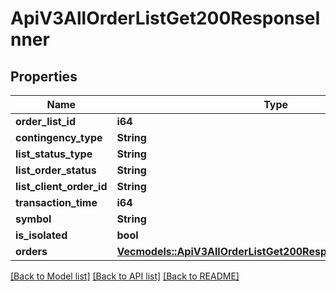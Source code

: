 # ApiV3AllOrderListGet200ResponseInner

## Properties

Name | Type | Description | Notes
------------ | ------------- | ------------- | -------------
**order_list_id** | **i64** |  | 
**contingency_type** | **String** |  | 
**list_status_type** | **String** |  | 
**list_order_status** | **String** |  | 
**list_client_order_id** | **String** |  | 
**transaction_time** | **i64** |  | 
**symbol** | **String** |  | 
**is_isolated** | **bool** |  | 
**orders** | [**Vec<models::ApiV3AllOrderListGet200ResponseInnerOrdersInner>**](_api_v3_allOrderList_get_200_response_inner_orders_inner.md) |  | 

[[Back to Model list]](../README.md#documentation-for-models) [[Back to API list]](../README.md#documentation-for-api-endpoints) [[Back to README]](../README.md)


